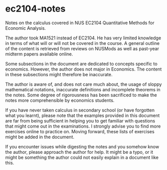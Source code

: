 # ec2104-notes
Notes on the calculus covered in NUS EC2104 Quantitative Methods for Economic Analysis.

The author took MA1521 instead of EC2104. He has very limited knowledge in terms of what will or will not be covered in the course. A general outline of the content is retrieved from reviews on NUSMods as well as past-year midterm papers available online.

Some subsections in the document are dedicated to concepts specific to economics. However, the author does not major in Economics. The content in these subsections might therefore be inaccurate.

The author is aware of, and does not care much about, the usage of sloppy mathematical notations, inaccurate definitions and incomplete theorems in the notes. Some degree of rigorousness has been sacrificed to make the notes more comprehensible by economics students.

If you have never taken calculus in secondary school (or have forgotten what you learnt), please note that the examples provided in this document are far from being sufficient in helping you to get familiar with questions that might come out in the examinations. I strongly advise you to find more exercises online to practice on. Moving forward, these lists of exercises might be added in the document.

If you encounter issues while digesting the notes and you somehow know the author, please approach the author for help. It might be a typo, or it might be something the author could not easily explain in a document like this.
